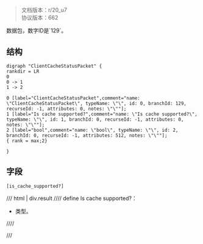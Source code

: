# <!-- md:samp ClientCacheStatusPacket -->

> 文档版本：r/20_u7<br/>协议版本：662

<!-- md:samp ClientCacheStatusPacket -->数据包，数字ID是`129`。

## 结构

```viz
digraph "ClientCacheStatusPacket" {
rankdir = LR
0
0 -> 1
1 -> 2

0 [label="ClientCacheStatusPacket",comment="name: \"ClientCacheStatusPacket\", typeName: \"\", id: 0, branchId: 129, recurseId: -1, attributes: 0, notes: \"\""];
1 [label="Is cache supported?",comment="name: \"Is cache supported?\", typeName: \"\", id: 1, branchId: 0, recurseId: -1, attributes: 0, notes: \"\""];
2 [label="bool",comment="name: \"bool\", typeName: \"\", id: 2, branchId: 0, recurseId: -1, attributes: 512, notes: \"\""];
{ rank = max;2}

}

```

## 字段

```title='ClientCacheStatusPacket'
[is_cache_supported?]
```

/// html | div.result
//// define
Is cache supported?：<!-- md:samp bool -->

- <!-- md:samp bool -->类型。


////

///

